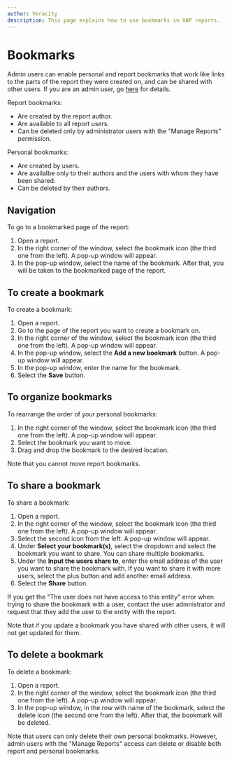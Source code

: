 ```yaml
---
author: Veracity
description: This page explains how to use bookmarks in VAP reports.
---
```


# Bookmarks

Admin users can enable personal and report bookmarks that work like links to the parts of the report they were created on, and can be shared with other users. If you are an admin user, go [here](../admin-tab/manage-reports.md) for details.

Report bookmarks:
* Are created by the report author.
* Are available to all report users.
* Can be deleted only by administrator users with the "Manage Reports" permission.

Personal bookmarks:
* Are created by users.
* Are availalbe only to their authors and the users with whom they have been shared.
* Can be deleted by their authors.

## Navigation

To go to a bookmarked page of the report:
1. Open a report.
2. In the right corner of the window, select the bookmark icon (the third one from the left). A pop-up window will appear.
3. In the pop-up window, select the name of the bookmark. After that, you will be taken to the bookmarked page of the report.

## To create a bookmark

To create a bookmark:
1. Open a report.
2. Go to the page of the report you want to create a bookmark on.
3. In the right corner of the window, select the bookmark icon (the third one from the left). A pop-up window will appear.
4. In the pop-up window, select the **Add a new bookmark** button. A pop-up window will appear.
5. In the pop-up window, enter the name for the bookmark.
5. Select the **Save** button.


## To organize bookmarks

To rearrange the order of your personal bookmarks:
1. In the right corner of the window, select the bookmark icon (the third one from the left). A pop-up window will appear.
2. Select the bookmark you want to move.
3. Drag and drop the bookmark to the desired location.

Note that you cannot move report bookmarks.

## To share a bookmark

To share a bookmark:
1. Open a report.
2. In the right corner of the window, select the bookmark icon (the third one from the left). A pop-up window will appear.
3. Select the second icon from the left. A pop-up window will appear.
4. Under **Select your bookmark(s)**, select the dropdown and select the bookmark you want to share. You can share multiple bookmarks.
5. Under the **Input the users share to**, enter the email address of the user you want to share the bookmark with. If you want to share it with more users, select the plus button and add another email address.
6. Select the **Share** button.

If you get the "The user does not have access to this entity" error when trying to share the bookmark with a user, contact the user admnistrator and request that they add the user to the entity with the report.

Note that if you update a bookmark you have shared with other users, it will not get updated for them.

## To delete a bookmark

To delete a bookmark:
1. Open a report.
2. In the right corner of the window, select the bookmark icon (the third one from the left). A pop-up window will appear.
3. In the pop-up window, in the row with name of the bookmark, select the delete icon (the second one from the left). After that, the bookmark will be deleted.

Note that users can only delete their own personal bookmarks. However, admin users with the "Manage Reports" access can delete or disable both report and personal bookmarks.
